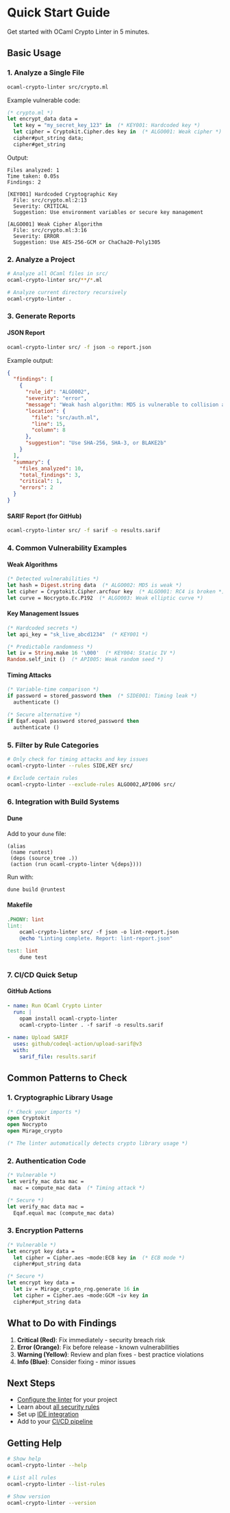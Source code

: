 # Quick Start Guide

Get started with OCaml Crypto Linter in 5 minutes.

## Basic Usage

### 1. Analyze a Single File

```bash
ocaml-crypto-linter src/crypto.ml
```

Example vulnerable code:
```ocaml
(* crypto.ml *)
let encrypt_data data =
  let key = "my_secret_key_123" in  (* KEY001: Hardcoded key *)
  let cipher = Cryptokit.Cipher.des key in  (* ALGO001: Weak cipher *)
  cipher#put_string data;
  cipher#get_string
```

Output:
```
Files analyzed: 1
Time taken: 0.05s
Findings: 2

[KEY001] Hardcoded Cryptographic Key
  File: src/crypto.ml:2:13
  Severity: CRITICAL
  Suggestion: Use environment variables or secure key management

[ALGO001] Weak Cipher Algorithm
  File: src/crypto.ml:3:16
  Severity: ERROR
  Suggestion: Use AES-256-GCM or ChaCha20-Poly1305
```

### 2. Analyze a Project

```bash
# Analyze all OCaml files in src/
ocaml-crypto-linter src/**/*.ml

# Analyze current directory recursively
ocaml-crypto-linter .
```

### 3. Generate Reports

#### JSON Report
```bash
ocaml-crypto-linter src/ -f json -o report.json
```

Example output:
```json
{
  "findings": [
    {
      "rule_id": "ALGO002",
      "severity": "error",
      "message": "Weak hash algorithm: MD5 is vulnerable to collision attacks",
      "location": {
        "file": "src/auth.ml",
        "line": 15,
        "column": 8
      },
      "suggestion": "Use SHA-256, SHA-3, or BLAKE2b"
    }
  ],
  "summary": {
    "files_analyzed": 10,
    "total_findings": 3,
    "critical": 1,
    "errors": 2
  }
}
```

#### SARIF Report (for GitHub)
```bash
ocaml-crypto-linter src/ -f sarif -o results.sarif
```

### 4. Common Vulnerability Examples

#### Weak Algorithms
```ocaml
(* Detected vulnerabilities *)
let hash = Digest.string data  (* ALGO002: MD5 is weak *)
let cipher = Cryptokit.Cipher.arcfour key  (* ALGO001: RC4 is broken *)
let curve = Nocrypto.Ec.P192  (* ALGO003: Weak elliptic curve *)
```

#### Key Management Issues
```ocaml
(* Hardcoded secrets *)
let api_key = "sk_live_abcd1234"  (* KEY001 *)

(* Predictable randomness *)
let iv = String.make 16 '\000'  (* KEY004: Static IV *)
Random.self_init ()  (* API005: Weak random seed *)
```

#### Timing Attacks
```ocaml
(* Variable-time comparison *)
if password = stored_password then  (* SIDE001: Timing leak *)
  authenticate ()

(* Secure alternative *)
if Eqaf.equal password stored_password then
  authenticate ()
```

### 5. Filter by Rule Categories

```bash
# Only check for timing attacks and key issues
ocaml-crypto-linter --rules SIDE,KEY src/

# Exclude certain rules
ocaml-crypto-linter --exclude-rules ALGO002,API006 src/
```

### 6. Integration with Build Systems

#### Dune
Add to your `dune` file:
```dune
(alias
 (name runtest)
 (deps (source_tree .))
 (action (run ocaml-crypto-linter %{deps})))
```

Run with:
```bash
dune build @runtest
```

#### Makefile
```makefile
.PHONY: lint
lint:
	ocaml-crypto-linter src/ -f json -o lint-report.json
	@echo "Linting complete. Report: lint-report.json"

test: lint
	dune test
```

### 7. CI/CD Quick Setup

#### GitHub Actions
```yaml
- name: Run OCaml Crypto Linter
  run: |
    opam install ocaml-crypto-linter
    ocaml-crypto-linter . -f sarif -o results.sarif
    
- name: Upload SARIF
  uses: github/codeql-action/upload-sarif@v3
  with:
    sarif_file: results.sarif
```

## Common Patterns to Check

### 1. Cryptographic Library Usage
```ocaml
(* Check your imports *)
open Cryptokit
open Nocrypto
open Mirage_crypto

(* The linter automatically detects crypto library usage *)
```

### 2. Authentication Code
```ocaml
(* Vulnerable *)
let verify_mac data mac =
  mac = compute_mac data  (* Timing attack *)

(* Secure *)
let verify_mac data mac =
  Eqaf.equal mac (compute_mac data)
```

### 3. Encryption Patterns
```ocaml
(* Vulnerable *)
let encrypt key data =
  let cipher = Cipher.aes ~mode:ECB key in  (* ECB mode *)
  cipher#put_string data

(* Secure *)
let encrypt key data =
  let iv = Mirage_crypto_rng.generate 16 in
  let cipher = Cipher.aes ~mode:GCM ~iv key in
  cipher#put_string data
```

## What to Do with Findings

1. **Critical (Red)**: Fix immediately - security breach risk
2. **Error (Orange)**: Fix before release - known vulnerabilities
3. **Warning (Yellow)**: Review and plan fixes - best practice violations
4. **Info (Blue)**: Consider fixing - minor issues

## Next Steps

- [Configure the linter](configuration.md) for your project
- Learn about [all security rules](../rules/index.md)
- Set up [IDE integration](ide-integration.md)
- Add to your [CI/CD pipeline](ci-integration.md)

## Getting Help

```bash
# Show help
ocaml-crypto-linter --help

# List all rules
ocaml-crypto-linter --list-rules

# Show version
ocaml-crypto-linter --version
```
